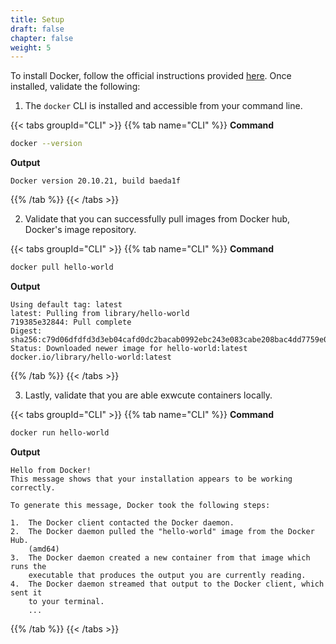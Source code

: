 ```yaml
---
title: Setup
draft: false
chapter: false
weight: 5
---
```


To install Docker, follow the official instructions provided [here](https://docs.docker.com/get-docker/). Once installed, validate the following:

1. The `docker` CLI is installed and accessible from your command line.

{{< tabs groupId="CLI" >}}
{{% tab name="CLI" %}}
**Command**

```sh
docker --version
```

**Output**

```
Docker version 20.10.21, build baeda1f
```

{{% /tab %}}
{{< /tabs >}}

2. Validate that you can successfully pull images from Docker hub, Docker's image repository.

{{< tabs groupId="CLI" >}}
{{% tab name="CLI" %}}
**Command**

```sh
docker pull hello-world
```

**Output**

```
Using default tag: latest
latest: Pulling from library/hello-world
719385e32844: Pull complete
Digest: sha256:c79d06dfdfd3d3eb04cafd0dc2bacab0992ebc243e083cabe208bac4dd7759e0
Status: Downloaded newer image for hello-world:latest
docker.io/library/hello-world:latest
```

{{% /tab %}}
{{< /tabs >}}

3. Lastly, validate that you are able exwcute containers locally.

{{< tabs groupId="CLI" >}}
{{% tab name="CLI" %}}
**Command**

```sh
docker run hello-world
```

**Output**

```
Hello from Docker!
This message shows that your installation appears to be working correctly.

To generate this message, Docker took the following steps:

1.  The Docker client contacted the Docker daemon.
2.  The Docker daemon pulled the "hello-world" image from the Docker Hub.
    (amd64)
3.  The Docker daemon created a new container from that image which runs the
    executable that produces the output you are currently reading.
4.  The Docker daemon streamed that output to the Docker client, which sent it
    to your terminal.
    ...
```

{{% /tab %}}
{{< /tabs >}}
